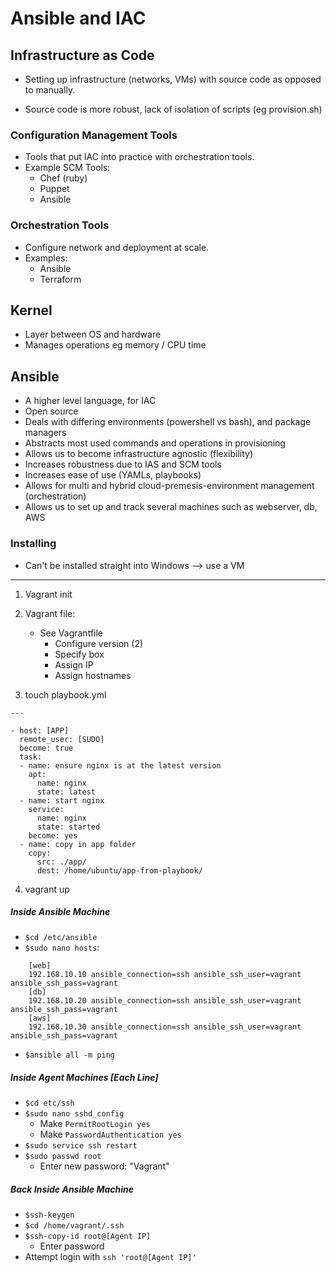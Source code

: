 # Ansible and IAC

## Infrastructure as Code

- Setting up infrastructure (networks, VMs) with source code as opposed to manually.

- Source code is more robust, lack of isolation of scripts (eg provision.sh)

### Configuration Management Tools

- Tools that put IAC into practice with orchestration tools.
- Example SCM Tools:
	- Chef (ruby)
	- Puppet
	- Ansible

### Orchestration Tools

- Configure network and deployment at scale.
- Examples:
	- Ansible
	- Terraform

## Kernel

- Layer between OS and hardware
- Manages operations eg memory / CPU time

## Ansible

- A higher level language, for IAC
- Open source
- Deals with differing environments (powershell vs bash), and package managers
- Abstracts most used commands and operations in provisioning
- Allows us to become infrastructure agnostic (flexibility)
- Increases robustness due to IAS and SCM tools
- Increases ease of use (YAMLs, playbooks)
- Allows for multi and hybrid cloud-premesis-environment management (orchestration)
- Allows us to set up and track several machines such as webserver, db, AWS

### Installing

- Can't be installed straight into Windows --> use a VM

-------

1) Vagrant init
2) Vagrant file:
	- See Vagrantfile
		- Configure version (2)
		- Specify box
		- Assign IP
		- Assign hostnames

3) touch playbook.yml

```
---

- host: [APP]
  remote_user: [SUDO]
  become: true
  task:
  - name: ensure nginx is at the latest version
    apt:
      name: nginx
      state: latest
  - name: start nginx
    service: 
      name: nginx
      state: started
    become: yes
  - name: copy in app folder
    copy:
      src: ./app/
      dest: /home/ubuntu/app-from-playbook/
```

4) vagrant up

##### Inside Ansible Machine

- `$cd /etc/ansible`
- `$sudo nano hosts`:
```
	[web]
	192.168.10.10 ansible_connection=ssh ansible_ssh_user=vagrant ansible_ssh_pass=vagrant
	[db]
	192.168.10.20 ansible_connection=ssh ansible_ssh_user=vagrant ansible_ssh_pass=vagrant
	[aws]
	192.168.10.30 ansible_connection=ssh ansible_ssh_user=vagrant ansible_ssh_pass=vagrant
```
- `$ansible all -m ping`

##### Inside Agent Machines [Each Line]

- `$cd etc/ssh`
- `$sudo nano sshd_config`
	- Make `PermitRootLogin yes`
	- Make `PasswordAuthentication yes`
- `$sudo service ssh restart`
- `$sudo passwd root`
	- Enter new password: "Vagrant"

##### Back Inside Ansible Machine

- `$ssh-keygen`
- `$cd /home/vagrant/.ssh`
- `$ssh-copy-id root@[Agent IP]`
	- Enter password
- Attempt login with `ssh 'root@[Agent IP]'`
